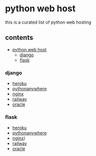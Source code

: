 
# python web host

this is a curated list of python web hosting
## contents

- [python web host](#python-web-host)
  - [django](#django)
  - [flask](#flask)

  
  
### django
 
- [heroku](https://www.heroku.com/)
- [pythonanywhere](https://www.pythonanywhere.com/)  
- [nginx](https://www.nginx.com/)
- [railway](https://railway.app/)
- [oracle](https://www.oracle.com/)

### flask
  
- [heroku](https://www.heroku.com/)
- [pythonanywhere](https://www.pythonanywhere.com/)  
- [nginx](https://www.nginx.com/))
- [railway](https://railway.app/)
- [oracle](https://www.oracle.com/)
 
  

